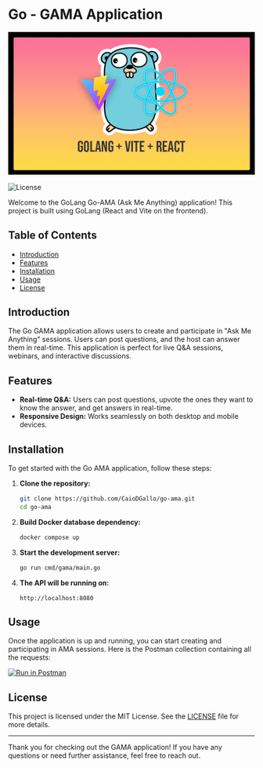 # Go - GAMA Application

![GoLang + React + Vite](docs/assets/image-3.png)

![License](https://img.shields.io/github/license/CaioDGallo/go-ama)

Welcome to the GoLang Go-AMA (Ask Me Anything) application! This project is built using GoLang (React and Vite on the frontend).

## Table of Contents

- [Introduction](#introduction)
- [Features](#features)
- [Installation](#installation)
- [Usage](#usage)
- [License](#license)

## Introduction

The Go GAMA application allows users to create and participate in "Ask Me Anything" sessions. Users can post questions, and the host can answer them in real-time. This application is perfect for live Q&A sessions, webinars, and interactive discussions.

## Features

- **Real-time Q&A:** Users can post questions, upvote the ones they want to know the answer, and get answers in real-time.
- **Responsive Design:** Works seamlessly on both desktop and mobile devices.

## Installation

To get started with the Go AMA application, follow these steps:

1. **Clone the repository:**

   ```bash
   git clone https://github.com/CaioDGallo/go-ama.git
   cd go-ama
   ```

2. **Build Docker database dependency:**

   ```bash
   docker compose up
   ```

3. **Start the development server:**

   ```bash
   go run cmd/gama/main.go
   ```

4. **The API will be running on:**

   ```
   http://localhost:8080
   ```

## Usage

Once the application is up and running, you can start creating and participating in AMA sessions. Here is the Postman collection containing all the requests:

[![Run in Postman](https://run.pstmn.io/button.svg)](docs/GAMA.postman_collection.json)

## License

This project is licensed under the MIT License. See the [LICENSE](LICENSE) file for more details.

---

Thank you for checking out the GAMA application! If you have any questions or need further assistance, feel free to reach out.
